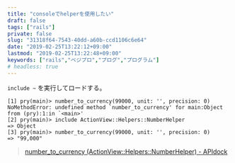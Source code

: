 ```yaml
---
title: "consoleでhelperを使用したい"
draft: false
tags: ["rails"]
private: false
slug: "31318f64-7543-40dd-a60b-ccd1106c6e64"
date: "2019-02-25T13:22:12+09:00"
lastmod: "2019-02-25T13:22:48+09:00"
keywords: ["rails","ベジプロ","プログ","プログラム"]
# headless: true
---
```


`include ~` を実行してロードする。

```:使用例
[1] pry(main)> number_to_currency(99000, unit: '', precision: 0)
NoMethodError: undefined method `number_to_currency' for main:Object
from (pry):1:in `<main>'
[2] pry(main)> include ActionView::Helpers::NumberHelper
=> Object
[3] pry(main)> number_to_currency(99000, unit: '', precision: 0)
=> "99,000"
```

> [number_to_currency (ActionView::Helpers::NumberHelper) - APIdock](https://apidock.com/rails/ActionView/Helpers/NumberHelper/number_to_currency)
